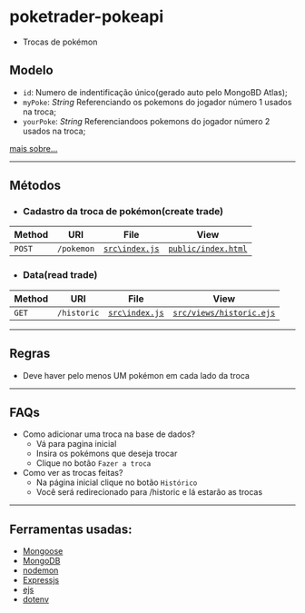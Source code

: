 # poketrader-pokeapi

- Trocas de pokémon

## Modelo
- `id`: Numero de indentificação único(gerado auto pelo MongoBD Atlas);
- `myPoke`: _String_ Referenciando os pokemons do jogador número 1 usados na troca;
- `yourPoke`: _String_ Referenciandoos pokemons do jogador número 2 usados na troca;

[mais sobre...](https://github.com/pedrogabriel2002/poketrader-pokeapi/blob/main/src/models/historyTrade.js)

____

## Métodos

- ### Cadastro da troca de pokémon(create trade)

| Method     | URI                               | File                         | View                      |
|------------|-----------------------------------|------------------------------|---------------------------|
| `POST`     | `/pokemon`                               | [`src\index.js`](https://github.com/pedrogabriel2002/poketrader-pokeapi/blob/main/src/index.js)     | [`public/index.html`](https://github.com/pedrogabriel2002/poketrader-pokeapi/blob/main/public/index.html)   |

- ### Data(read trade)
 
| Method     | URI                               | File                         | View                      |
|------------|-----------------------------------|------------------------------|---------------------------|
| `GET` | `/historic`                           | [`src\index.js`](https://github.com/pedrogabriel2002/poketrader-pokeapi/blob/main/src/index.js)     | [`src/views/historic.ejs`](https://github.com/pedrogabriel2002/poketrader-pokeapi/blob/main/src/views/historic.ejs)    |

____

## Regras

- Deve haver pelo menos UM pokémon em cada lado da troca

____

## FAQs
- Como adicionar uma troca na base de dados?
  - Vá para pagina inicial
  - Insira os pokémons que deseja trocar
  - Clique no botão `Fazer a troca`
- Como ver as trocas feitas?
  - Na página inicial clique no botão `Histórico`
  - Você será redirecionado para /historic e lá estarão as trocas

____

## Ferramentas usadas:
  - [Mongoose](https://www.npmjs.com/package/mongoose)
  - [MongoDB](https://www.npmjs.com/package/mongodb)
  - [nodemon](https://www.npmjs.com/package/nodemon)
  - [Expressjs](https://www.npmjs.com/package/express)
  - [ejs](https://www.npmjs.com/package/ejs)
  - [dotenv](https://www.npmjs.com/package/dotenv)
